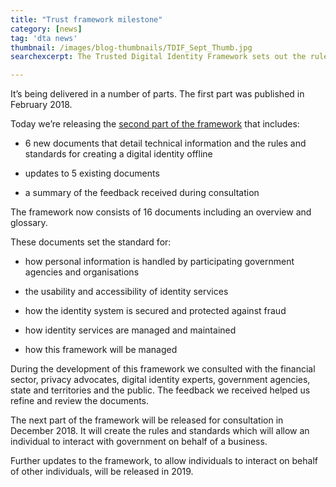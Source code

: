 ```yaml
---
title: "Trust framework milestone"
category: [news]
tag: 'dta news'
thumbnail: /images/blog-thumbnails/TDIF_Sept_Thumb.jpg
searchexcerpt: The Trusted Digital Identity Framework sets out the rules and standards that will build a nationally consistent approach to digital identity in Australia

---
```

<p>It’s being delivered in a number of parts. The first part was published in February 2018.</p>

<p>Today we’re releasing the <a href="/what-we-do/policies-and-programs/identity/join-the-identity-federation/accreditation-and-onboarding/trusted-digital-identity-framework/">second part of the framework</a> that includes:</p>

<ul>
	<li dir="ltr">
	<p dir="ltr">6 new documents that detail technical information and the rules and standards for creating a digital identity offline</p>
	</li>
	<li dir="ltr">
	<p dir="ltr">updates to 5 existing documents</p>
	</li>
	<li dir="ltr">
	<p dir="ltr">a summary of the feedback received during consultation</p>
	</li>
</ul>

<p dir="ltr">The framework now consists of 16 documents including an overview and glossary.</p>

<p>These documents set the standard for:</p>

<ul>
	<li dir="ltr">
	<p dir="ltr">how personal information is handled by participating government agencies and organisations</p>
	</li>
	<li dir="ltr">
	<p dir="ltr">the usability and accessibility of identity services</p>
	</li>
	<li dir="ltr">
	<p dir="ltr">how the identity system is secured and protected against fraud</p>
	</li>
	<li dir="ltr">
	<p dir="ltr">how identity services are managed and maintained</p>
	</li>
	<li dir="ltr">
	<p dir="ltr">how this framework will be managed</p>
	</li>
</ul>

<p dir="ltr">During the development of this framework we consulted with the financial sector, privacy advocates, digital identity experts, government agencies, state and territories and the public. The feedback we received helped us refine and review the documents.</p>

<p dir="ltr">The next part of the framework will be released for consultation in December 2018. It will create the rules and standards which will allow an individual to interact with government on behalf of a business.</p>

<p dir="ltr">Further updates to the framework, to allow individuals to interact on behalf of other individuals, will be released in 2019.</p>
